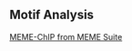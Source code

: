 ## Motif Analysis  
<a href="https://meme-suite.org/meme/doc/meme-chip.html?man_type=web">MEME-ChIP from MEME Suite</a>
